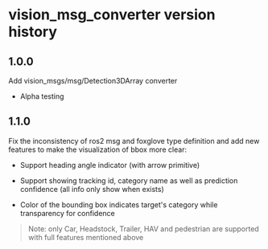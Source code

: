 # vision_msg_converter version history

## 1.0.0
Add vision_msgs/msg/Detection3DArray converter

- Alpha testing

## 1.1.0
Fix the inconsistency of ros2 msg and foxglove type definition and add new features to make the visualization of bbox more clear:

- Support heading angle indicator (with arrow primitive)

- Support showing tracking id, category name as well as prediction confidence (all info only show when exists)

- Color of the bounding box indicates target's category while transparency for confidence

> Note: only Car, Headstock, Trailer, HAV and pedestrian are supported with full features mentioned above  
